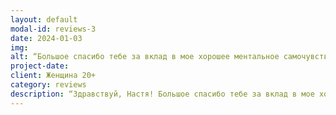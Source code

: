 ```yaml
---
layout: default
modal-id: reviews-3
date: 2024-01-03
img: 
alt: “Большое спасибо тебе за вклад в мое хорошее ментальное самочувствие🥰 И спасибо тебе в целом за наши уютные и теплые беседы, за то, что ты так классно направляешь.“
project-date: 
client: Женщина 20+
category: reviews
description: “Здравствуй, Настя! Большое спасибо тебе за вклад в мое хорошее ментальное самочувствие🥰 И спасибо тебе в целом за наши уютные и теплые беседы, за то, что ты так классно направляешь. Все лето прошло под эгидой депрессии и апатичного состояния (даже воспоминание какое-то смутное и темное), сейчас чувствую себя на совершенно иной волне, по-другому воспринимаю и анализирую окружающее. Как солнце, выглянувшее из туч и расчистившее небо!“
---
```

